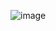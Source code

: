 ![image](https://github.com/NEVSTOP-LAB/Communicable-State-Machine/assets/8196752/157a7d95-a7ab-4b98-b2a0-b91819f869d3)
